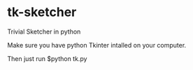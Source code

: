 # tk-sketcher
Trivial Sketcher in python

Make sure you have python Tkinter intalled on your computer.

Then just run $python tk.py 